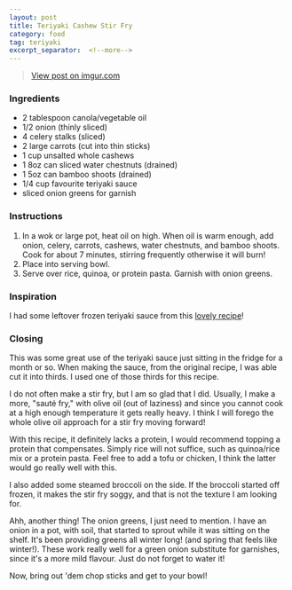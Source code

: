 ```yaml
---
layout: post
title: Teriyaki Cashew Stir Fry
category: food
tag: teriyaki
excerpt_separator:  <!--more-->
---
```


<blockquote class="imgur-embed-pub" lang="en" data-id="a/GNnG40M"><a href="//imgur.com/a/GNnG40M">View post on imgur.com</a></blockquote><script async src="//s.imgur.com/min/embed.js" charset="utf-8"></script>

### Ingredients
* 2 tablespoon canola/vegetable oil
* 1/2 onion (thinly sliced)
* 4 celery stalks (sliced)
* 2 large carrots (cut into thin sticks)
* 1 cup unsalted whole cashews
* 1 8oz can sliced water chestnuts (drained)
* 1 5oz can bamboo shoots (drained)
* 1/4 cup favourite teriyaki sauce
* sliced onion greens for garnish

### Instructions
1. In a wok or large pot, heat oil on high. When oil is warm enough, add onion, celery, carrots, cashews, water chestnuts, and bamboo shoots. Cook for about 7 minutes, stirring frequently otherwise it will burn!
2. Place into serving bowl.
3. Serve over rice, quinoa, or protein pasta. Garnish with onion greens.

### Inspiration
I had some leftover frozen teriyaki sauce from this <a href="/food/2017/12/17/teriyaki-rice-quinoa-vegetables.html" target="_blank">lovely recipe</a>!

### Closing
This was some great use of the teriyaki sauce just sitting in the fridge for a month or so. When making the sauce, from the original recipe, I was able cut it into thirds. I used one of those thirds for this recipe.

I do not often make a stir fry, but I am so glad that I did. Usually, I make a more, "sauté fry," with olive oil (out of laziness) and since you cannot cook at a high enough temperature it gets really heavy. I think I will forego the whole olive oil approach for a stir fry moving forward!

With this recipe, it definitely lacks a protein, I would recommend topping a protein that compensates. Simply rice will not suffice, such as quinoa/rice mix or a protein pasta. Feel free to add a tofu or chicken, I think the latter would go really well with this.

I also added some steamed broccoli on the side. If the broccoli started off frozen, it makes the stir fry soggy, and that is not the texture I am looking for.

Ahh, another thing! The onion greens, I just need to mention. I have an onion in a pot, with soil, that started to sprout while it was sitting on the shelf. It's been providing greens all winter long! (and spring that feels like winter!). These work really well for a green onion substitute for garnishes, since it's a more mild flavour. Just do not forget to water it!

Now, bring out 'dem chop sticks and get to your bowl!